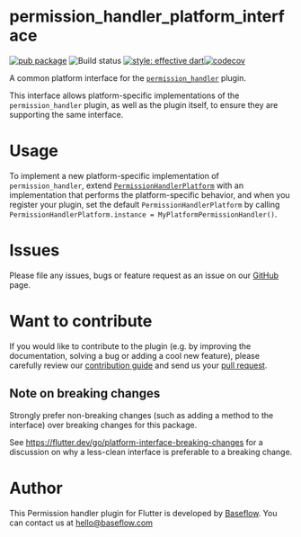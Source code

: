 # permission_handler_platform_interface

[![pub package](https://img.shields.io/pub/v/permission_handler_platform_interface.svg)](https://pub.dartlang.org/packages/permission_handler_platform_interface) ![Build status](https://github.com/Baseflow/flutter-permission-handler/workflows/platform_interface_package/badge.svg?branch=master) [![style: effective dart](https://img.shields.io/badge/style-effective_dart-40c4ff.svg)](https://github.com/tenhobi/effective_dart)[![codecov](https://codecov.io/gh/Baseflow/flutter-permission-handler/branch/master/graph/badge.svg)](https://codecov.io/gh/Baseflow/flutter-permission-handler)

A common platform interface for the [`permission_handler`][1] plugin.

This interface allows platform-specific implementations of the 
`permission_handler` plugin, as well as the plugin itself, to ensure they are
supporting the same interface.

# Usage

To implement a new platform-specific implementation of `permission_handler`, 
extend [`PermissionHandlerPlatform`][2] with an implementation that performs 
the platform-specific behavior, and when you register your plugin, set the 
default `PermissionHandlerPlatform` by calling
`PermissionHandlerPlatform.instance = MyPlatformPermissionHandler()`.

# Issues

Please file any issues, bugs or feature request as an issue on our [GitHub](https://github.com/Baseflow/flutter-permission-handler/issues) page.

# Want to contribute

If you would like to contribute to the plugin (e.g. by improving the documentation, solving a bug or adding a cool new feature), please carefully review our [contribution guide](../CONTRIBUTING.md) and send us your [pull request](https://github.com/Baseflow/flutter-permission-handler/pulls).

## Note on breaking changes

Strongly prefer non-breaking changes (such as adding a method to the interface)
over breaking changes for this package.

See https://flutter.dev/go/platform-interface-breaking-changes for a discussion
on why a less-clean interface is preferable to a breaking change.

# Author

This Permission handler plugin for Flutter is developed by [Baseflow](https://baseflow.com). You can contact us at <hello@baseflow.com>

[1]: ../permission_handler
[2]: lib/permission_handler_platform_interface.dart
